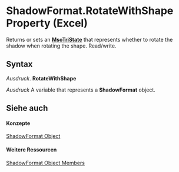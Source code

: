 
# ShadowFormat.RotateWithShape Property (Excel)

Returns or sets an  **[MsoTriState](http://msdn.microsoft.com/library/2036cfc9-be7d-e05c-bec7-af05e3c3c515%28Office.15%29.aspx)** that represents whether to rotate the shadow when rotating the shape. Read/write.


## Syntax

 _Ausdruck_. **RotateWithShape**

 _Ausdruck_ A variable that represents a **ShadowFormat** object.


## Siehe auch


#### Konzepte


[ShadowFormat Object](2566c68e-f8d6-badc-3ce9-b6ae5f9c1cc2.md)
#### Weitere Ressourcen


[ShadowFormat Object Members](http://msdn.microsoft.com/library/5512df5b-d899-7942-1309-4cf8d28fe96a%28Office.15%29.aspx)